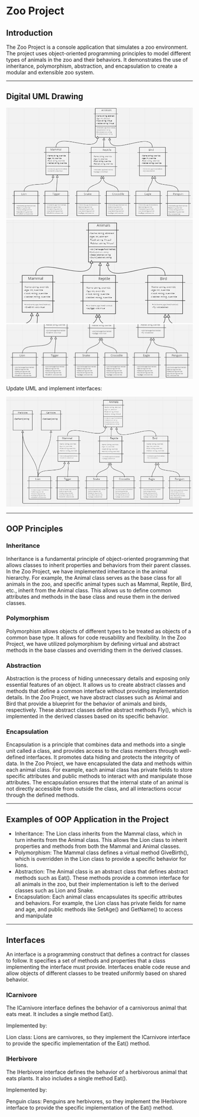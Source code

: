 # Zoo Project

## Introduction

The Zoo Project is a console application that simulates a zoo environment. 
The project uses object-oriented programming principles to model different types of animals in the zoo and their behaviors. 
It demonstrates the use of inheritance, polymorphism, abstraction, and encapsulation to create a modular and extensible zoo system.

--- 

## Digital UML Drawing

![UMlfinal](./Assets/UMLfinal.PNG)
![UMl01](./Assets/UML01.PNG)
![UMl02](./Assets/UML02.PNG)

Update UML and implement interfaces:

![UML03](./Assets/AddingInterfaces.PNG)

---

## OOP Principles

### Inheritance
Inheritance is a fundamental principle of object-oriented programming that allows classes to inherit properties and behaviors from their parent classes. In the Zoo Project, we have implemented inheritance in the animal hierarchy. For example, the Animal class serves as the base class for all animals in the zoo, and specific animal types such as Mammal, Reptile, Bird, etc., inherit from the Animal class. This allows us to define common attributes and methods in the base class and reuse them in the derived classes.

### Polymorphism
Polymorphism allows objects of different types to be treated as objects of a common base type. It allows for code reusability and flexibility. In the Zoo Project, we have utilized polymorphism by defining virtual and abstract methods in the base classes and overriding them in the derived classes. 

### Abstraction
Abstraction is the process of hiding unnecessary details and exposing only essential features of an object. It allows us to create abstract classes and methods that define a common interface without providing implementation details. In the Zoo Project, we have abstract classes such as Animal and Bird that provide a blueprint for the behavior of animals and birds, respectively. These abstract classes define abstract methods Fly(), which is implemented in the derived classes based on its specific behavior.

### Encapsulation
Encapsulation is a principle that combines data and methods into a single unit called a class, and provides access to the class members through well-defined interfaces. It promotes data hiding and protects the integrity of data. In the Zoo Project, we have encapsulated the data and methods within each animal class. For example, each animal class has private fields to store specific attributes and public methods to interact with and manipulate those attributes. The encapsulation ensures that the internal state of an animal is not directly accessible from outside the class, and all interactions occur through the defined methods.

---

## Examples of OOP Application in the Project
* Inheritance: The Lion class inherits from the Mammal class, which in turn inherits from the Animal class. This allows the Lion class to inherit properties and methods from both the Mammal and Animal classes.
* Polymorphism: The Mammal class defines a virtual method GiveBirth(), which is overridden in the Lion class to provide a specific behavior for lions.
* Abstraction: The Animal class is an abstract class that defines abstract methods such as Eat(). These methods provide a common interface for all animals in the zoo, but their implementation is left to the derived classes such as Lion and Snake.
* Encapsulation: Each animal class encapsulates its specific attributes and behaviors. For example, the Lion class has private fields for name and age, and public methods like SetAge() and GetName() to access and manipulate

---

## Interfaces
An interface is a programming construct that defines a contract for classes to follow. It specifies a set of methods and properties that a class implementing the interface must provide. Interfaces enable code reuse and allow objects of different classes to be treated uniformly based on shared behavior.

### ICarnivore
The ICarnivore interface defines the behavior of a carnivorous animal that eats meat. It includes a single method Eat().

Implemented by:

Lion class: Lions are carnivores, so they implement the ICarnivore interface to provide the specific implementation of the Eat() method.

### IHerbivore
The IHerbivore interface defines the behavior of a herbivorous animal that eats plants. It also includes a single method Eat().

Implemented by:

Penguin class: Penguins are herbivores, so they implement the IHerbivore interface to provide the specific implementation of the Eat() method.
